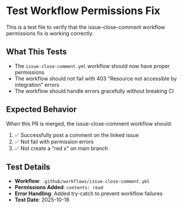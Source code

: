 # Test Workflow Permissions Fix

This is a test file to verify that the issue-close-comment workflow permissions fix is working correctly.

## What This Tests

- The `issue-close-comment.yml` workflow should now have proper permissions
- The workflow should not fail with 403 "Resource not accessible by integration" errors
- The workflow should handle errors gracefully without breaking CI

## Expected Behavior

When this PR is merged, the issue-close-comment workflow should:
1. ✅ Successfully post a comment on the linked issue
2. ✅ Not fail with permission errors
3. ✅ Not create a "red x" on main branch

## Test Details

- **Workflow**: `.github/workflows/issue-close-comment.yml`
- **Permissions Added**: `contents: read`
- **Error Handling**: Added try-catch to prevent workflow failures
- **Test Date**: 2025-10-18
